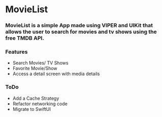 # MovieList

### MovieList is a simple App made using VIPER and UIKit that allows the user to search for movies and tv shows using the free TMDB API.


### Features
- Search Movies/ TV Shows
- Favorite Movie/Show
- Access a detail screen with media details

### ToDo
- Add a Cache Strategy
- Refactor networking code
- Migrate to SwiftUI
  
